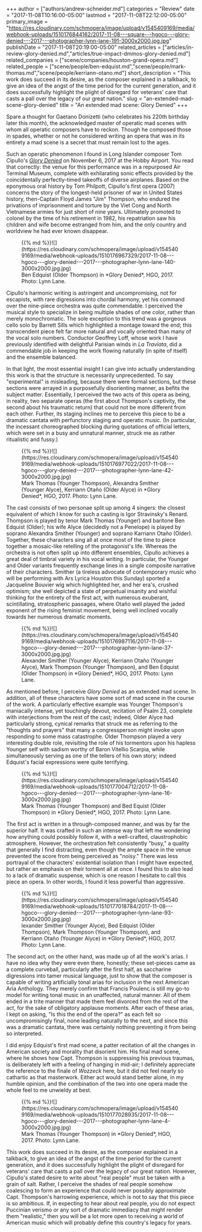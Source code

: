 +++
author = ["authors/andrew-schneider.md"]
categories = "Review"
date = "2017-11-08T10:16:00-05:00"
lastmod = "2017-11-08T22:12:00-05:00"
primary_image = "https://res.cloudinary.com/schmopera/image/upload/v1545409169/media/webhook-uploads/1510176844162/2017-11-08---square---hgoco---glory-denied---2017---photographer-lynn-lane-191-3000x2000.jpg.jpg"
publishDate = "2017-11-08T20:19:00-05:00"
related_articles = ["articles/in-review-glory-denied.md","articles/true-impact-dmmos-glory-denied.md"]
related_companies = ["scene/companies/houston-grand-opera.md"]
related_people = ["scene/people/ben-edquist.md","scene/people/mark-thomas.md","scene/people/kerriann-otano.md"]
short_description = "This work does succeed in its desire, as the composer explained in a talkback, to give an idea of the angst of the time period for the current generation, and it does successfully highlight the plight of disregard for veterans&#039; care that casts a pall over the legacy of our great nation."
slug = "an-extended-mad-scene-glory-denied"
title = "An extended mad scene: Glory Denied"
+++

Spare a thought for Gaetano Donizetti (who celebrates his 220th birthday later this month), the acknowledged master of operatic mad scenes with whom all operatic composers have to reckon. Though he composed those in spades, whether or not he considered writing an opera that was in its entirety a mad scene is a secret that must remain lost to the ages.

Such an operatic phenomenon I found in Long Islander composer Tom Cipullo's [*Glory Denied*](http://www.houstongrandopera.org/community-programs/hgoco-event/glory-denied/) on November 6, 2017 at the Hobby Airport. You read that correctly: the venue for this performance was in a repurposed Air Terminal Museum, complete with exhilarating sonic effects provided by the coincidentally perfectly-timed takeoffs of diverse airplanes. Based on the eponymous oral history by Tom Philpott, Cipullo's first opera (2007) concerns the story of the longest-held prisoner of war in United States history, then-Captain Floyd James "Jim" Thompson, who endured the privations of imprisonment and torture by the Viet Cong and North Vietnamese armies for just short of nine years. Ultimately promoted to colonel by the time of his retirement in 1982, his repatriation saw his children and wife become estranged from him, and the only country and worldview he had ever known disappear.

<figure data-type="image">{{% md %}}![](https://res.cloudinary.com/schmopera/image/upload/v1545409169/media/webhook-uploads/1510176967329/2017-11-08---hgoco---glory-denied---2017---photographer-lynn-lane-140-3000x2000.jpg.jpg)
<figcaption>Ben Edquist (Older Thompson) in *Glory Denied*, HGO, 2017. Photo: Lynn Lane.</figcaption>
</figure>

Cipullo's harmonic writing is astringent and uncompromising, not for escapists, with rare digressions into chordal harmony, yet his command over the nine-piece orchestra was quite commendable. I perceived the musical style to specialize in being multiple shades of one color, rather than merely monochromatic. The sole exception to this trend was a gorgeous cello solo by Barrett Sills which highlighted a montage toward the end; this transcendent piece felt far more natural and vocally oriented than many of the vocal solo numbers. Conductor Geoffrey Loff, whose work I have previously identified with delightful Parisian winds in *La Traviata*, did a commendable job in keeping the work flowing naturally (in spite of itself) and the ensemble balanced.
 
In that light, the most essential insight I can give into actually understanding this work is that the structure is necessarily unprecedented. To say "experimental" is misleading, because there were formal sections, but these sections were arrayed in a purposefully disorienting manner, as befits the subject matter.  Essentially, I perceived the two acts of this opera as being, in reality, two separate operas (the first about Thompson's captivity, the second about his traumatic return) that could not be more different from each other. Further, its staging inclines me to perceive this piece to be a dramatic cantata with perfunctory staging and operatic music. (In particular, the incessant choreographed blocking during quotations of official letters, which were set in a busy and unnatural manner, struck me as rather ritualistic and fussy.) 

<figure data-type="image">{{% md %}}![](https://res.cloudinary.com/schmopera/image/upload/v1545409169/media/webhook-uploads/1510176977022/2017-11-08---hgoco---glory-denied---2017---photographer-lynn-lane-42-3000x2000.jpg.jpg)
<figcaption>Mark Thomas (Younger Thompson), Alexandra Smither (Younger Alyce), Kerriann Otaño (Older Alyce) in *Glory Denied*, HGO, 2017. Photo: Lynn Lane.</figcaption>
</figure>

The cast consists of two personae split up among 4 singers: the closest equivalent of which I know for such a casting is Igor Stravinsky's Renard. Thompson is played by tenor Mark Thomas (Younger) and baritone Ben Edquist (Older); his wife Alyce (decidedly not a Penelope) is played by soprano Alexandra Smither (Younger) and soprano Karriann Otaño (Older). Together, these characters sing all at once most of the time to piece together a mosaic-like retelling of the protagonist's life. Whereas the orchestra is not often split up into different ensembles, Cipullo achieves a great deal of timbral variety in his vocal writing. In particular, the Younger and Older variants frequently exchange lines in a single composite narrative of their characters. Smither (a tireless advocate of contemporary music who will be performing with Ars Lyrica Houston this Sunday) sported a Jacqueline Bouvier wig which highlighted her, and her era's, crushed optimism; she well depicted a state of perpetual insanity and wishful thinking for the entirety of the first act, with numerous exuberant, scintillating, stratospheric passages, where Otaño well played the jaded exponent of the rising feminist movement, being well inclined vocally towards her numerous dramatic moments.

<figure data-type="image">{{% md %}}![](https://res.cloudinary.com/schmopera/image/upload/v1545409169/media/webhook-uploads/1510176987116/2017-11-08---hgoco---glory-denied---2017---photographer-lynn-lane-37-3000x2000.jpg.jpg)
<figcaption>Alexander Smither (Younger Alyce), Kerriann Otaño (Younger Alyce), Mark Thompson (Younger Thompson), and Ben Edquist (Older Thompson) in *Glory Denied*, HGO, 2017. Photo: Lynn Lane.</figcaption>
</figure>

As mentioned before, I perceive *Glory Denied* as an extended mad scene. In addition, all of these characters have some sort of mad scene in the course of the work. A particularly effective example was Younger Thompson's maniacally intense, yet touchingly devout, recitation of Psalm 23, complete with interjections from the rest of the cast; indeed, Older Alyce had particularly strong, cynical remarks that struck me as referring to the "thoughts and prayers" that many a congressperson might invoke upon responding to some mass catastrophe. Older Thompson played a very interesting double role, revisiting the role of his tormentors upon his hapless Younger self with sadism worthy of Baron Vitellio Scarpia, while simultaneously serving as one of the tellers of his own story; indeed Edquist's facial expressions were quite terrifying.

<figure data-type="image">{{% md %}}![](https://res.cloudinary.com/schmopera/image/upload/v1545409169/media/webhook-uploads/1510177004712/2017-11-08-hgoco---glory-denied---2017---photographer-lynn-lane-16-3000x2000.jpg.jpg)
<figcaption>Mark Thomas (Younger Thompson) and Bed Equist (Older Thompson) in *Glory Denied*, HGO, 2017. Photo: Lynn Lane.</figcaption>
</figure>

The first act is written in a through-composed manner, and was by far the superior half. It was crafted in such an intense way that left me wondering how anything could possibly follow it, with a well-crafted, claustrophobic atmosphere. However, the orchestration felt consistently "busy," a quality that generally I find distracting, even though the ample space in the venue prevented the score from being perceived as "noisy." There was less portrayal of the characters' existential isolation than I might have expected, but rather an emphasis on their torment all at once. I found this to also lead to a lack of dramatic suspense, which is one reason I hesitate to call this piece an opera. In other words, I found it less powerful than aggressive.

<figure data-type="image">{{% md %}}![](https://res.cloudinary.com/schmopera/image/upload/v1545409169/media/webhook-uploads/1510177018784/2017-11-08---hgoco---glory-denied---2017---photographer-lynn-lane-93-3000x2000.jpg.jpg)
<figcaption>lexander Smither (Younger Alyce), Bed Edquist (Older Thompson), Mark Thompson (Younger Thompson), and Kerriann Otaño (Younger Alyce) in *Glory Denied*, HGO, 2017. Photo: Lynn Lane.</figcaption>
</figure>

The second act, on the other hand, was made up of all the work's arias. I have no idea why they were even there, honestly; these set-pieces came as a complete curveball, particularly after the first half, as saccharine digressions into tamer musical language, just to show that the composer is capable of writing artificially tonal arias for inclusion in the next American Aria Anthology. They merely confirm that Francis Poulenc is still my go-to model for writing tonal music in an unaffected, natural manner. All of them ended in a trite manner that made them feel divorced from the rest of the act, for the sake of obligatory applause moments. After each of these arias, I kept on asking, "Is this the end of the opera?" as each felt so uncompromisingly final, none leading naturally to the next, and since this was a dramatic cantata, there was certainly nothing preventing it from being so interpreted. 

I did enjoy Edquist's first mad scene, a patter recitation of all the changes in American society and morality that disorient him. His final mad scene, where he shows how Capt. Thompson is suppressing his previous traumas, is deliberately left with a feeling of hanging in mid-air; I definitely appreciate the reference to the finale of *Wozzeck* here, but it did not feel nearly so cathartic as that masterwork. Either act would stand better alone, in my humble opinion, and the combination of the two into one opera made the whole feel to me unwieldy at best.

<figure data-type="image">{{% md %}}![](https://res.cloudinary.com/schmopera/image/upload/v1545409169/media/webhook-uploads/1510177028935/2017-11-08---hgoco---glory-denied---2017---photographer-lynn-lane-4-3000x2000.jpg.jpg)
<figcaption>Mark Thomas (Younger Thompson) in *Glory Denied*, HGO, 2017. Photo: Lynn Lane.</figcaption>
</figure>

This work does succeed in its desire, as the composer explained in a talkback, to give an idea of the angst of the time period for the current generation, and it does successfully highlight the plight of disregard for veterans' care that casts a pall over the legacy of our great nation. However, Cipullo's stated desire to write about "real people" must be taken with a grain of salt. Rather, I perceive the shades of real people somehow coalescing to form an experience that could never possibly approximate Capt. Thompson's harrowing experience, which is not to say that this piece is so ambitious. If, in expecting to hear about real people, you do not expect Puccinian verismo or any sort of dramatic immediacy that might render them "realistic," then you will be a lot more open to receiving a world of American music which will probably define this country's legacy for years. 
